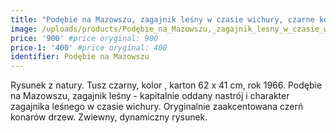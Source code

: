 ```yaml
---
title: "Podębie na Mazowszu, zagajnik leśny w czasie wichury, czarne konary (1966)"
image: /uploads/products/Podębie_na_Mazowszu,_zagajnik_lesny_w_czasie_wichury,_czarne_konary_(1966).jpg
price: '900' #price oryginal: 900
price-1: '400' #price oryginal: 400
identifier: Podębie na Mazowszu
---
```


Rysunek z natury. Tusz czarny, kolor , karton 62 x 41 cm, rok 1966.
Podębie na Mazowszu, zagajnik leśny - kapitalnie oddany nastrój i charakter zagajnika leśnego w czasie wichury. Oryginalnie zaakcentowana czerń konarów drzew. Zwiewny, dynamiczny rysunek.